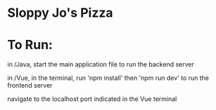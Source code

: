 # Sloppy Jo's Pizza

# To Run:

in /Java, start the main application file to run the backend server

in /Vue, in the terminal, run 'npm install' then 'npm run dev' to run the frontend server

navigate to the localhost port indicated in the Vue terminal
